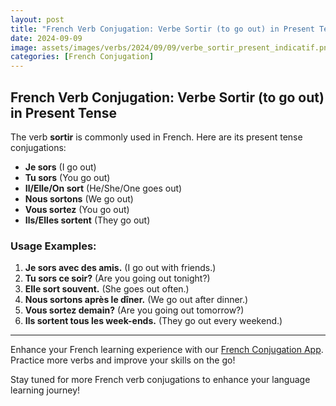 ```yaml
---
layout: post
title: "French Verb Conjugation: Verbe Sortir (to go out) in Present Tense"
date: 2024-09-09
image: assets/images/verbs/2024/09/09/verbe_sortir_present_indicatif.png
categories: [French Conjugation]
---
```


## French Verb Conjugation: Verbe Sortir (to go out) in Present Tense

The verb **sortir** is commonly used in French. Here are its present tense conjugations:

- **Je sors** (I go out)
- **Tu sors** (You go out)
- **Il/Elle/On sort** (He/She/One goes out)
- **Nous sortons** (We go out)
- **Vous sortez** (You go out)
- **Ils/Elles sortent** (They go out)

### Usage Examples:

1. **Je sors avec des amis.** (I go out with friends.)
2. **Tu sors ce soir?** (Are you going out tonight?)
3. **Elle sort souvent.** (She goes out often.)
4. **Nous sortons après le dîner.** (We go out after dinner.)
5. **Vous sortez demain?** (Are you going out tomorrow?)
6. **Ils sortent tous les week-ends.** (They go out every weekend.)

---

Enhance your French learning experience with our [French Conjugation App]({{site.appStore.url}}). Practice more verbs and improve your skills on the go!

Stay tuned for more French verb conjugations to enhance your language learning journey!